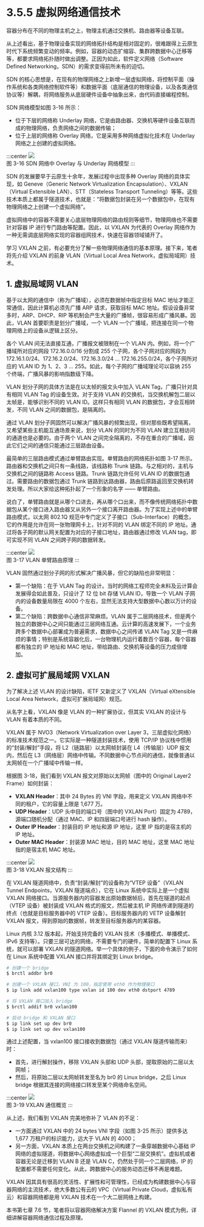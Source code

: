 # 3.5.5 虚拟网络通信技术

容器分布在不同的物理主机之上，物理主机通过交换机、路由器等设备互联。

从上述看出，基于物理设备实现的网络拓扑结构是相对固定的，很难跟得上云原生时代下系统频繁变动的频率。例如，容器的动态扩缩容、集群跨数据中心迁移等等，都要求网络拓扑随时做出调整。正因为如此，软件定义网络（Software Defined Networking，SDN）的需求变得前所未有的迫切。

SDN 的核心思想是，在现有的物理网络之上新增一层虚拟网络，将控制平面（操作系统和各类网络控制软件等）和数据平面（底层通信的物理设备，以及各类通信协议等）解耦，将网络服务从底层硬件设备中抽象出来，由代码直接编程控制。

SDN 网络模型如图 3-16 所示：
- 位于下层的网络称 Underlay 网络，它是由路由器、交换机等硬件设备互联而成的物理网络，负责网络之间的数据传输；
- 位于上层的网络称 Overlay 网络，它是采用多种网络虚拟化技术在 Underlay 网络之上创建的虚拟网络。

:::center
  ![](../assets/overlay-network.png)<br/>
  图 3-16 SDN 网络中 Overlay 与 Underlay 网络模型
:::

SDN 的发展要早于云原生十余年，发展过程中出现多种 Overlay 网络的具体实现，如 Geneve（Generic Network Virtualization Encapsulation）、VXLAN（Virtual Extensible LAN）、STT（Stateless Transport Tunneling）等等。这些技术本质上都属于隧道技术，也就是：“将数据包封装在另一个数据包中，在现有物理网络之上创建一个虚拟网络”。

虚拟网络中的容器不需要关心底层物理网络的路由规则等细节，物理网络也不需要针对容器 IP 进行专门路由等配置。因此，以 VXLAN 为代表的 Overlay 网络作为一种无需调底层网络实现的容器组网技术，快速在容器领域铺开了。

学习 VXLAN 之前，有必要充分了解一些物理网络通信的基本原理。接下来，笔者将先介绍 VXLAN 的前身 VLAN（Virtual Local Area Network，虚拟局域网）技术。

## 1. 虚拟局域网 VLAN

基于以太网的通信中（称为广播域），必须在数据帧中指定目标 MAC 地址才能正常通信，因此计算机必须先广播 ARP 请求，获取目标 MAC 地址。假设设备非常多时，ARP、DHCP、RIP 等机制会产生大量的广播帧，很容易形成广播风暴。因此，VLAN 首要职责是划分广播域，一个 VLAN 一个广播域，把连接在同一个物理网络上的设备从逻辑上区分。

各个 VLAN 间无法直接互通，广播报文被限制在一个 VLAN 内。例如，将一个广播域所对应的网段 172.16.0.0/16 分割成 255 个子网，各个子网对应的网段为 172.16.1.0/24、172.16.2.0/24、172.16.3.0/24 ... 172.16.255.0/24，各个子网所对应的 VLAN ID 为 1、2、3 ... 255。如此，每个子网的广播域理论可以容纳 255 个终端，广播风暴的影响指数级下降。

VLAN 划分子网的具体方法是在以太帧的报文头中加入 VLAN Tag，广播只针对具有相同 VLAN Tag 的设备生效。对于支持 VLAN 的交换机，当交换机解包二层以太帧是，能够识别不同的 VLAN ID。这样只有相同 VLAN 的数据包，才会互相转发，不同 VLAN 之间的数据包，是隔离的。

通过 VLAN 划分子网固然可以解决广播风暴的频繁出现，但对那些既希望隔离，又希望某些主机能互通场景来说，划分 VLAN 的同时为不同 VLAN 建立互相访问的通道也是必要的。由于两个 VLAN 之间完全隔离的，不存在重合的广播域，因此它们之间的通信只能通过三层路由设备。

最简单的三层路由模式通过单臂路由实现。单臂路由的网络拓扑如图 3-17 所示。路由器和交换机之间只有一条线路，该线路称 Trunk 链路。与之相对的，主机与交换机之间的链路称 Access 链路。Trunk 链路允许任何 VLAN ID 的数据包通过。需要路由的数据包通过 Trunk 链路到达路由器，路由后原路返回至交换机转发处理。所以大家给这种拓扑起了一个形象的名字 —— 单臂路由。

说白了，单臂路由就是从哪个口进去，再从哪个口出来，而不像传统网络拓扑中数据包从某个接口进入路由器又从另外一个接口离开路由器。为了实现上述中的单臂路由模式，以太网 802.1Q 规范中专门定义了子接口（Sub-Interface）的概念，它的作用是允许在同一张物理网卡上，针对不同的 VLAN 绑定不同的 IP 地址。通过将各子网的默认网关配置为对应的子接口地址，路由器通过修改 VLAN tag，即可实现不同 VLAN 之间跨子网的数据转发。

:::center
  ![](../assets/vlan-router.svg)<br/>
  图 3-17 VLAN 单臂路由原理
:::


VLAN 固然通过划分子网的形式解决广播风暴，但它的缺陷也非常明显：
- 第一个缺陷：在于 VLAN Tag 的设计。当时的网络工程师完全未料及云计算会发展得会如此普及，只设计了 12 位 bit 存储 VLAN ID，导致一个 VLAN 子网内的设备数量局限在 4000 个左右，显然无法支持大型数据中心数以万计的设备。
- 第二个缺陷：跨数据中心通信非常麻烦。VLAN 属于二层网络技术，但是两个独立的数据中心之间只能通过三层网络互通。云计算的高速发展下，一个业务跨多个数据中心部署成为普遍需求，数据中心之间传递 VLAN Tag 又是一件麻烦的事情；特别是系统容器化后，一台物理机内运行着数百个容器，每个容器都有独立的 IP 地址和 MAC 地址，带给路由、交换机等设备的压力成倍增加。

## 2. 虚拟可扩展局域网 VXLAN

为了解决上述 VLAN 的设计缺陷，IETF 又新定义了 VXLAN（Virtual eXtensible Local Area Network，虚拟可扩展局域网）规范。

从名字上看，VXLAN 像是 VLAN 的一种扩展协议，但其实 VXLAN 的设计与 VLAN 有着本质的不同。

VXLAN 属于 NVO3（Network Virtualization over Layer 3，三层虚拟化网络）的标准技术规范之一。它实际是一种隧道封装技术，使用 TCP/IP 协议栈中惯用的“封装/解封”手段，将 L2（链路层）以太网帧封装在 L4（传输层）UDP 报文内，然后在 L3（网络层）网络中传输。不同数据中心节点间的通信，就像普通以太网帧在一个广播域中传输一样。

根据图 3-18，我们看到 VXLAN 报文对原始以太网帧（图中的 Original Layer2 Frame）如何封装：

- **VXLAN Header**：其中 24 Bytes 的 VNI 字段，用来定义 VXLAN 网络中不同的租户，它的容量上限是 1,677 万。
- **UDP Header**：UDP 头中目的端口号（图中的 VXLAN Port）固定为 4789，源端口随机分配（通过 MAC、IP 和四层端口号进行 hash 操作）。
- **Outer IP Header**：封装目的 IP 地址和源 IP 地址，这里 IP 指的是宿主机的 IP 地址。
- **Outer MAC Header**：封装源 MAC 地址，目的 MAC 地址，这里 MAC 地址指的是宿主机 MAC 地址。

:::center
  ![](../assets/vxlan-data.png)<br/>
  图 3-18 VXLAN 报文结构
:::

在 VXLAN 隧道网络中，负责“封装/解封”的设备称为“VTEP 设备”（VXLAN Tunnel Endpoints，VXLAN 隧道端点），它在 Linux 系统中实际上是一个虚拟 VXLAN 网络接口。当源服务器内的容器发出原始数据帧后，首先在隧道的起点（VTEP 设备）被封装成 VXLAN 格式的报文，然后被主机 IP 网络传递到隧道的终点（也就是目标服务器中的 VTEP 设备）。目标服务器内的 VETP 设备解封 VXLAN 报文，得到原始的数据帧，转发至目标服务器内的某容器。

Linux 内核 3.12 版本起，开始支持完备的 VXLAN 技术（多播模式、单播模式、IPv6 支持等）。只要三层可达的网络，不需要专门的硬件，简单的配置下 Linux 系统，就可以部署 VXLAN 的隧道网络。举一个具体的例子，下面的命令演示了如何在 Linux 系统中配置 VXLAN 接口并将其绑定到 Linux bridge。

```bash
# 创建一个 bridge
$ brctl addbr br0

# 创建一个 VXLAN 接口，VNI 为 100，指定使用 eth0 作为物理接口
$ ip link add vxlan100 type vxlan id 100 dev eth0 dstport 4789

# 将 VXLAN 接口加入 bridge
$ brctl addif br0 vxlan100

# 启动 bridge 和 VXLAN 接口
$ ip link set up dev br0
$ ip link set up dev vxlan100
```
通过上述配置，当 vxlan100 接口接收到数据包（通过 VXLAN 隧道传输而来）时：
- 首先，进行解封操作，移除 VXLAN 头部和 UDP 头部，提取原始的二层以太网帧；
- 然后，将原始二层以太网帧转发至名为 br0 的 Linux bridge，之后 Linux bridge 根据其连接的网络接口转发至某个网络命名空间。

:::center
  ![](../assets/linux-vxlan.svg)<br/>
  图 3-19 VXLAN 通信概览
:::

从上述，我们看到 VXLAN 完美地弥补了 VLAN 的不足：
- 一方面通过 VXLAN 中的 24 bytes VNI 字段（如图 3-25 所示）提供多达 1,677 万租户的标识能力，远大于 VLAN 的 4000；
- 另一方面，VXLAN 本质上在两台交换机之间构建了一条穿越数据中心基础 IP 网络的虚拟隧道，将数据中心网络虚拟成一个巨型“二层交换机”。虚拟机或者容器无论是迁移到 VLAN B 还是 VLAN C，仍然处于同一个二层网络，IP 的配置都不需要任何变化。从此，跨数据中心的服务动态迁移不再是难题。

VXLAN 因其具有很高的灵活性、扩展性和可管理性，已经成为构建数据中心与容器网络的主流技术，绝大多数公有云的 VPC（Virtual Private Cloud，虚拟私有云）和容器网络都是用 VXLAN 技术在一个大二层网络上构建。

本书第七章 7.6 节，笔者将以容器网络解决方案 Flannel 的 VXLAN 模式为例，详细讲解容器网络通信过程及原理。